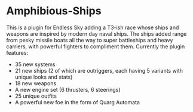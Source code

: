 # Amphibious-Ships

 This is a plugin for Endless Sky adding a T3-ish race whose ships and weapons are inspired by modern day naval ships. The ships added range from pesky missile boats all the way to super battleships and heavy carriers, with powerful fighters to compliment them.
Currently the plugin features:
- 35 new systems
- 21 new ships (2 of which are outriggers, each having 5 variants with unique looks and stats)
- 18 new weapons
- A new engine set (6 thrusters, 6 steerings)
- 25 unique outfits
- A powerful new foe in the form of Quarg Automata
